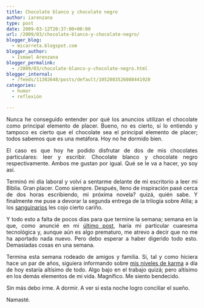 ```yaml
---
title: Chocolate blanco y chocolate negro
author: iarenzana
type: post
date: 2009-03-12T20:37:00+00:00
url: /2009/03/chocolate-blanco-y-chocolate-negro/
blogger_blog:
  - micarreta.blogspot.com
blogger_author:
  - Ismael Arenzana
blogger_permalink:
  - /2009/03/chocolate-blanco-y-chocolate-negro.html
blogger_internal:
  - /feeds/11302648/posts/default/1052083526088441928
categories:
  - humor
  - reflexión

---
```

<p style="text-align: justify;">
  Nunca he conseguido entender por qué los anuncios utilizan el chocolate como principal elemento de placer. Bueno, no es cierto, sí lo entiendo y tampoco es cierto que el chocolate sea el principal elemento de placer; todos sabemos que es una metáfora. Hoy no he dormido bien.
</p>

<p style="text-align: justify;">
  El caso es que hoy he podido disfrutar de dos de mis chocolates particulares: leer y escribir. Chocolate blanco y chocolate negro respectivamente. Ambos me gustan por igual. Qué se le va a hacer, yo soy así.
</p>

<p style="text-align: justify;">
  Terminó mi día laboral y volví a sentarme delante de mi escritorio a leer mi Biblia. Gran placer. Como siempre. Después, lleno de inspiración pasé cerca de dos horas escribiendo, mi próxima novela? quizá, quién sabe. Y finalmente me puse a devorar la segunda entrega de la trilogía sobre Atila; a los <a href="http://micarreta.blogspot.com/2007/08/lectura-recomendada.html">sanguinarios</a> les cojo cierto cariño.
</p>

<p style="text-align: justify;">
  Y todo esto a falta de pocos días para que termine la semana; semana en la que, como anuncié en mi <a href="http://micarreta.blogspot.com/2009/03/declaracion-de-principios-y-finales.html">último post</a>, haría mi particular cuaresma tecnológica y, aunque aún es algo prematuro, me atrevo a decir que no me ha aportado nada nuevo. Pero debo esperar a haber digerido todo esto. Demasiadas cosas en una semana.
</p>

<p style="text-align: justify;">
  Termina esta semana rodeado de amigos y familia. Si, tal y como hiciera hace un par de años, siguiera informando sobre <a href="http://micarreta.blogspot.com/2007/01/nieveles-de-karma-da-de-hoy.html">mis niveles de karma</a> a día de hoy estaría altísimo de todo. Algo bajo en el trabajo quizá; pero altísimo en los demás elementos de mi vida. Magnífico. Me siento bendecido.
</p>

<p style="text-align: justify;">
  Sin más debo irme. A dormir. A ver si esta noche logro conciliar el sueño.
</p>

<p style="text-align: justify;">
  Namasté.
</p>